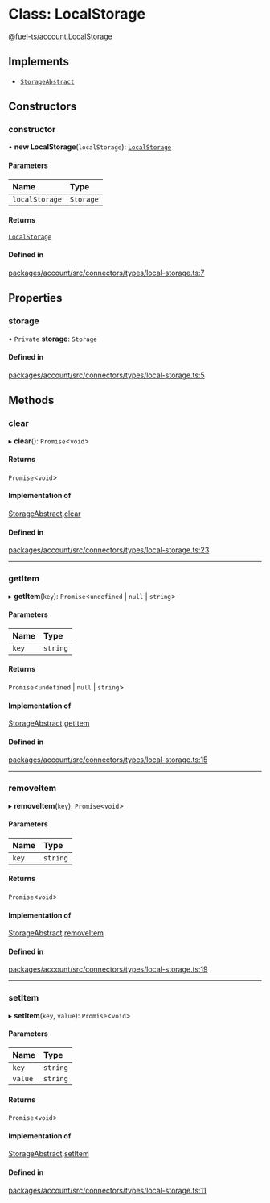# Class: LocalStorage

[@fuel-ts/account](/api/Account/index.md).LocalStorage

## Implements

- [`StorageAbstract`](/api/Account/StorageAbstract.md)

## Constructors

### constructor

• **new LocalStorage**(`localStorage`): [`LocalStorage`](/api/Account/LocalStorage.md)

#### Parameters

| Name | Type |
| :------ | :------ |
| `localStorage` | `Storage` |

#### Returns

[`LocalStorage`](/api/Account/LocalStorage.md)

#### Defined in

[packages/account/src/connectors/types/local-storage.ts:7](https://github.com/FuelLabs/fuels-ts/blob/ec261c53/packages/account/src/connectors/types/local-storage.ts#L7)

## Properties

### storage

• `Private` **storage**: `Storage`

#### Defined in

[packages/account/src/connectors/types/local-storage.ts:5](https://github.com/FuelLabs/fuels-ts/blob/ec261c53/packages/account/src/connectors/types/local-storage.ts#L5)

## Methods

### clear

▸ **clear**(): `Promise`&lt;`void`\>

#### Returns

`Promise`&lt;`void`\>

#### Implementation of

[StorageAbstract](/api/Account/StorageAbstract.md).[clear](/api/Account/StorageAbstract.md#clear)

#### Defined in

[packages/account/src/connectors/types/local-storage.ts:23](https://github.com/FuelLabs/fuels-ts/blob/ec261c53/packages/account/src/connectors/types/local-storage.ts#L23)

___

### getItem

▸ **getItem**(`key`): `Promise`&lt;`undefined` \| ``null`` \| `string`\>

#### Parameters

| Name | Type |
| :------ | :------ |
| `key` | `string` |

#### Returns

`Promise`&lt;`undefined` \| ``null`` \| `string`\>

#### Implementation of

[StorageAbstract](/api/Account/StorageAbstract.md).[getItem](/api/Account/StorageAbstract.md#getitem)

#### Defined in

[packages/account/src/connectors/types/local-storage.ts:15](https://github.com/FuelLabs/fuels-ts/blob/ec261c53/packages/account/src/connectors/types/local-storage.ts#L15)

___

### removeItem

▸ **removeItem**(`key`): `Promise`&lt;`void`\>

#### Parameters

| Name | Type |
| :------ | :------ |
| `key` | `string` |

#### Returns

`Promise`&lt;`void`\>

#### Implementation of

[StorageAbstract](/api/Account/StorageAbstract.md).[removeItem](/api/Account/StorageAbstract.md#removeitem)

#### Defined in

[packages/account/src/connectors/types/local-storage.ts:19](https://github.com/FuelLabs/fuels-ts/blob/ec261c53/packages/account/src/connectors/types/local-storage.ts#L19)

___

### setItem

▸ **setItem**(`key`, `value`): `Promise`&lt;`void`\>

#### Parameters

| Name | Type |
| :------ | :------ |
| `key` | `string` |
| `value` | `string` |

#### Returns

`Promise`&lt;`void`\>

#### Implementation of

[StorageAbstract](/api/Account/StorageAbstract.md).[setItem](/api/Account/StorageAbstract.md#setitem)

#### Defined in

[packages/account/src/connectors/types/local-storage.ts:11](https://github.com/FuelLabs/fuels-ts/blob/ec261c53/packages/account/src/connectors/types/local-storage.ts#L11)
